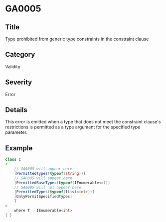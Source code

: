 # GA0005

## Title
Type prohibited from generic type constraints in the constraint clause

## Category
Validity

## Severity
Error

## Details

This error is emitted when a type that does not meet the constraint clause's restrictions is permitted as a type argument for the specified type parameter.

## Example
```csharp
class C
<
    // GA0005 will appear here
    [PermittedTypes(typeof(string))]
    // GA0005 will appear here
    [PermittedBaseTypes(typeof(IEnumerable<>))]
    // GA0005 will not appear here
    [PermittedTypes(typeof(IList<int>))]
    [OnlyPermitSpecifiedTypes]
    T
>
    where T : IEnumerable<int>
{ }
```
